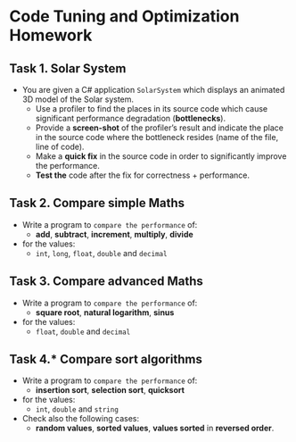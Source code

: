 # Code Tuning and Optimization Homework

## Task 1. Solar System
*	You are given a C# application `SolarSystem` which displays an animated 3D model of the Solar system.
	*	Use a profiler to find the places in its source code which cause significant performance degradation (**bottlenecks**).
	*	Provide a **screen-shot** of the profiler’s result and indicate the place in the source code where the bottleneck resides (name of the file, line of code).
	*	Make a **quick fix** in the source code in order to significantly improve the performance.
	*	**Test the** code after the fix for correctness + performance.
 
## Task 2. Compare simple Maths
*	Write a program to `compare the performance` of:
	*	**add**, **subtract**, **increment**, **multiply**, **divide**
*	for the values:
	*	`int`, `long`, `float`, `double` and `decimal`

## Task 3. Compare advanced Maths
*	Write a program to `compare the performance` of:
	*	**square root**, **natural logarithm**, **sinus**
*	for the values:
	*	`float`, `double` and `decimal`

## Task 4.* Compare sort algorithms
*	Write a program to `compare the performance` of:
	*	**insertion sort**, **selection sort**, **quicksort**
*	for the values:
	*	`int`, `double` and `string`
*	Check also the following cases:
	*	**random values**, **sorted values**, **values sorted** in **reversed order**.
